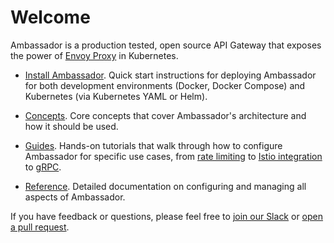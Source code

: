 # Welcome

Ambassador is a production tested, open source API Gateway that exposes the power of [Envoy Proxy](https://www.envoyproxy.io) in Kubernetes.

* [Install Ambassador](/user-guide/install). Quick start instructions for deploying Ambassador for both development environments (Docker, Docker Compose) and Kubernetes (via Kubernetes YAML or Helm).

* [Concepts](/concepts/overview). Core concepts that cover Ambassador's architecture and how it should be used.

* [Guides](/docs/guides). Hands-on tutorials that walk through how to configure Ambassador for specific use cases, from [rate limiting](/user-guide/advanced-rate-limiting) to [Istio integration](/user-guide/with-istio) to [gRPC](/user-guide/grpc).

* [Reference](/reference/configuration). Detailed documentation on configuring and managing all aspects of Ambassador.

If you have feedback or questions, please feel free to [join our Slack](https://d6e.co/slack) or [open a pull request](https://github.com/datawire/ambassador/pulls). 